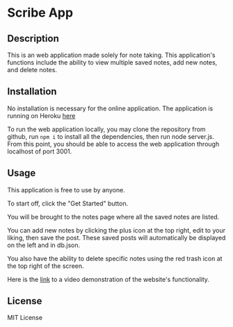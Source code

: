 # Scribe App

## Description

This is an web application made solely for note taking. This application's functions include the ability to view multiple saved notes, add new notes, and delete notes.

## Installation

No installation is necessary for the online application. The application is running on Heroku [here](https://ancient-mountain-46852.herokuapp.com/)

To run the web application locally, you may clone the repository from github, run ```npm i``` to install all the dependencies, then run node server.js. From this point, you should be able to access the web application through localhost of port 3001.

## Usage

This application is free to use by anyone.

To start off, click the "Get Started" button.

You will be brought to the notes page where all the saved notes are listed.

You can add new notes by clicking the plus icon at the top right, edit to your liking, then save the post. These saved posts will automatically be displayed on the left and in db.json. 

You also have the ability to delete specific notes using the red trash icon at the top right of the screen.

Here is the [link](https://drive.google.com/file/d/1EHdJuIU6-S4vkAr9TryA4zoWcSOgEDva/view) to a video demonstration of the website's functionality.

## License

MIT License
